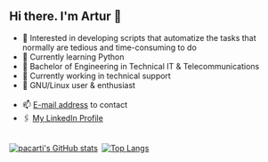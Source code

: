 ## Hi there. I'm Artur 👋

* 🔭 Interested in developing scripts that automatize the tasks that normally are tedious and time-consuming to do
* 🌱 Currently learning Python
* 📔 Bachelor of Engineering in Technical IT & Telecommunications
* 💼 Currently working in technical support
* 🐧 GNU/Linux user & enthusiast<br><br>
* 📫 [E-mail address](mailto:apaciorkowski@protonmail.com) to contact
* 🖇️ [My LinkedIn Profile](https://github.com/pacartiwww.linkedin.com/in/artur-paciorkowski)
<br><br>

[![pacarti's GitHub stats](https://github-readme-stats-nu-rust.vercel.app/api?username=pacarti&count_private=true&show_icons=true&theme=react&include_all_commits=true)](https://github.com/anuraghazra/github-readme-stats)&ensp;[![Top Langs](https://github-readme-stats-nu-rust.vercel.app/api/top-langs/?username=pacarti&layout=donut&theme=react)](https://github.com/anuraghazra/github-readme-stats)
  
<!--
**pacarti/pacarti** is a ✨ _special_ ✨ repository because its `README.md` (this file) appears on your GitHub profile.

Here are some ideas to get you started:

- 🔭 I’m currently working on ...
- 🌱 I’m currently learning ...
- 👯 I’m looking to collaborate on ...
- 🤔 I’m looking for help with ...
- 💬 Ask me about ...
- 📫 How to reach me: ...
- 😄 Pronouns: ...
- ⚡ Fun fact: ...
-->
